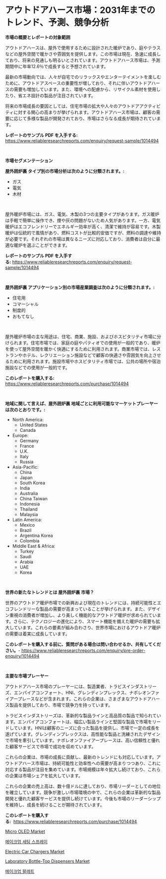 <p><h1>アウトドアハース市場：2031年までのトレンド、予測、競争分析</h1></p><p><strong>市場の概要とレポートの対象範囲</strong></p>
<p><p>アウトドアハースは、屋外で使用するために設計された暖炉であり、庭やテラスなどの屋外空間で暖かさや雰囲気を提供します。この市場は現在、急速に成長しており、将来の見通しも明るいとされています。アウトドアハース市場は、予測期間中に年率12.6％で成長すると予想されています。</p><p>最新の市場動向では、人々が自宅でのリラックスやエンターテイメントを楽しむために、アウトドアスペースの重要性が増しており、それに伴いアウトドアハースの需要も増加しています。また、環境への配慮から、リサイクル素材を使用したり、省エネ設計の製品が注目されています。</p><p>将来の市場成長の要因としては、住宅市場の拡大や人々のアウトドアアクティビティに対する関心の高まりが挙げられます。アウトドアハース市場は、顧客の需要に応じて多様な製品が開発されており、市場はさらなる成長が期待されています。</p></p>
<p><strong>レポートのサンプル PDF を入手する:</strong> <a href="https://www.reliableresearchreports.com/enquiry/request-sample/1014494">https://www.reliableresearchreports.com/enquiry/request-sample/1014494</a></p>
<p>&nbsp;</p>
<p><strong>市場セグメンテーション</strong></p>
<p><strong>屋外囲炉裏 タイプ別の市場分析は次のように分類されます。:</strong></p>
<p><ul><li>ガス</li><li>電気</li><li>木材</li></ul></p>
<p>&nbsp;</p>
<p><p>屋外暖炉市場には、ガス、電気、木製の3つの主要タイプがあります。ガス暖炉は手軽で簡単に操作でき、煙や灰の問題がないため人気があります。一方、電気暖炉はエコフレンドリーでエネルギー効率が高く、清潔で維持が容易です。木製暖炉は伝統的で風情があり、燃料コストが比較的安価ですが、燃料の調達や維持が必要です。それぞれの市場は異なるニーズに対応しており、消費者は自分に最適な暖炉を選ぶことができます。</p></p>
<p><strong>レポートのサンプル PDF を入手する:</strong>&nbsp;<a href="https://www.reliableresearchreports.com/enquiry/request-sample/1014494">https://www.reliableresearchreports.com/enquiry/request-sample/1014494</a></p>
<p>&nbsp;</p>
<p><strong> 屋外囲炉裏 アプリケーション別の市場産業調査は次のように分類されます。:</strong></p>
<p><ul><li>住宅用</li><li>コマーシャル</li><li>制度的</li><li>おもてなし</li></ul></p>
<p>&nbsp;</p>
<p><p>屋外暖炉市場の主な用途は、住宅、商業、施設、およびホスピタリティ市場に分けられます。住宅市場では、家庭の庭やパティオでの使用が一般的であり、暖炉を使って屋外空間を暖かく快適にするために利用されます。商業市場では、レストランやホテル、レクリエーション施設などで顧客の快適さや雰囲気を向上させるために利用されます。施設市場やホスピタリティ市場では、公共の場所や宿泊施設などでの使用が一般的です。</p></p>
<p><strong>このレポートを購入する:</strong>&nbsp; <a href="https://www.reliableresearchreports.com/purchase/1014494">https://www.reliableresearchreports.com/purchase/1014494</a></p>
<p>&nbsp;</p>
<p><strong>地域に関して言えば、屋外囲炉裏 地域ごとに利用可能なマーケットプレーヤーは次のとおりです。:</strong></p>
<p><ul>
    <li>
        North America:
        <ul>
            <li>United States</li>
            <li>Canada</li>
        </ul>
    </li>
    <li>
        Europe:
        <ul>
            <li>Germany</li>
            <li>France</li>
            <li>U.K.</li>
            <li>Italy</li>
            <li>Russia</li>
        </ul>
    </li>
    <li>
        Asia-Pacific:
        <ul>
            <li>China</li>
            <li>Japan</li>
            <li>South Korea</li>
            <li>India</li>
            <li>Australia</li>
            <li>China Taiwan</li>
            <li>Indonesia</li>
            <li>Thailand</li>
            <li>Malaysia</li>
        </ul>
    </li>
    <li>
        Latin America:
        <ul>
            <li>Mexico</li>
            <li>Brazil</li>
            <li>Argentina Korea</li>
            <li>Colombia</li>
        </ul>
    </li>
    <li>
        Middle East & Africa:
        <ul>
            <li>Turkey</li>
            <li>Saudi</li>
            <li>Arabia</li>
            <li>UAE</li>
            <li>Korea</li>
        </ul>
    </li>
    </ul></p>
<p>&nbsp;</p>
<p><strong>世界の新たなトレンドとは 屋外囲炉裏 市場？</strong></p>
<p><p>世界のアウトドア暖炉市場での新興および現在のトレンドには、持続可能性とエコフレンドリーな製品の需要が高まっていることが挙げられます。また、デザイン重視の消費者が増加し、より美しく機能的なアウトドア暖炉が求められています。さらに、テクノロジーの進化により、スマート機能を備えた暖炉の需要も拡大しています。これらの要素が組み合わさり、世界市場におけるアウトドア暖炉の需要は着実に成長しています。</p></p>
<p><strong>このレポートを購入する前に、質問がある場合は問い合わせるか、共有してください。</strong>- <a href="https://www.reliableresearchreports.com/enquiry/pre-order-enquiry/1014494">https://www.reliableresearchreports.com/enquiry/pre-order-enquiry/1014494</a></p>
<p>&nbsp;</p>
<p><strong>主要な市場プレーヤー</strong></p>
<p><p>アウトドアハース市場のプレーヤーには、製造業者、トラビスインダストリーズ、エンパイアコンフォート、HNI、グレンディンプレックス、ナポレオンファイアープレースなどが含まれます。これらの企業は、さまざまなアウトドアハース製品を提供しており、市場で競争力を持っています。</p><p>トラビスインダストリーズは、革新的な製品ラインと高品質の製品で知られています。エンパイアコンフォートは、幅広い製品ラインと堅固な製品で市場をリードしています。HNIは顧客のニーズに合った製品を提供し、市場で一定の成長を遂げています。グレンディンプレックスは、高性能な製品と洗練されたデザインで市場を牽引しています。ナポレオンファイアープレースは、高い信頼性と優れた顧客サービスで市場で成功を収めています。</p><p>これらの企業は、市場の成長に貢献し、最新のトレンドにも対応しています。アウトドアハース市場は、持続可能性と効率性への需要が高まりつつあり、これに対応する製品が注目を集めています。市場規模は年々拡大し続けており、これらの企業は市場シェアを拡大しています。</p><p>これらの企業の売上高は、数十億ドルに達しており、市場リーダーとしての地位を確立しています。競争が激しい市場環境の中で、これらの企業は革新的な製品開発と優れた顧客サービスを提供し続けています。今後も市場のリーダーシップを維持し、成長を続けることが期待されています。</p></p>
<p><strong>このレポートを購入する:</strong>&nbsp;&nbsp;<a href="https://www.reliableresearchreports.com/purchase/1014494">https://www.reliableresearchreports.com/purchase/1014494</a></p>
<p><p><a href="https://view.publitas.com/reportprime-1/micro-oled-market-share-market-new-trends-analysis-report-by-type-by-application-by-end-use-by-region-and-segment-forecasts-2024-2031/">Micro OLED Market</a></p><p><a href="https://github.com/vs019sa3m8x/Market-Research-Report-List-1/blob/main/7995742187473.md">메이크업 세팅 스프레이</a></p><p><a href="https://github.com/gulaimolin/Market-Research-Report-List-3/blob/main/electric-car-chargers-market.md">Electric Car Chargers Market</a></p><p><a href="https://issuu.com/reportprime-2/docs/laboratory-bottle-top-dispensers-market-size-2030.">Laboratory Bottle-Top Dispensers Market</a></p><p><a href="https://github.com/lzrvbyqzftro57/Market-Research-Report-List-1/blob/main/7071419187472.md">메이크업 팔레트</a></p></p>